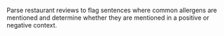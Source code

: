 Parse restaurant reviews to flag sentences where common allergens are mentioned and determine whether they are mentioned in a positive or negative context.
